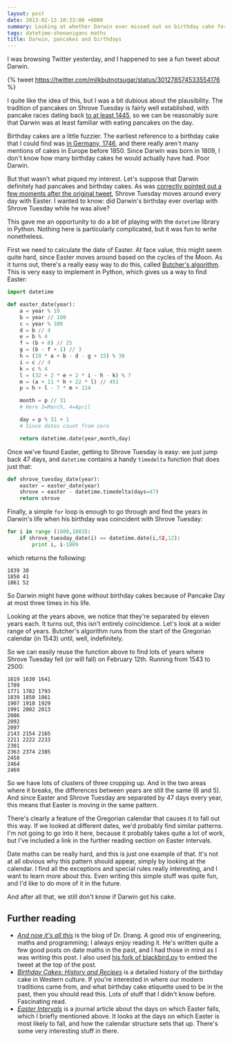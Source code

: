```yaml
---
layout: post
date: 2013-02-13 10:33:00 +0000
summary: Looking at whether Darwin ever missed out on birthday cake for pancakes
tags: datetime-shenanigans maths
title: Darwin, pancakes and birthdays
---
```


I was browsing Twitter yesterday, and I happened to see a fun tweet about Darwin.

{% tweet https://twitter.com/milkbutnotsugar/status/301278574533554176 %}

I quite like the idea of this, but I was a bit dubious about the plausibility. The tradition of pancakes on Shrove Tuesday is fairly well established, with pancake races dating back [to at least 1445][pancake], so we can be reasonably sure that Darwin was at least familiar with eating pancakes on the day.

Birthday cakes are a little fuzzier. The earliest reference to a birthday cake that I could find was [in Germany, 1746][cake], and there really aren't many mentions of cakes in Europe before 1850. Since Darwin was born in 1809, I don't know how many birthday cakes he would actually have had. Poor Darwin.

But that wasn't what piqued my interest. Let's suppose that Darwin definitely had pancakes and birthday cakes. As was [correctly pointed out a few moments after the original tweet][tweet2], Shrove Tuesday moves around every day with Easter. I wanted to know: did Darwin's birthday ever overlap with Shrove Tuesday while he was alive?

This gave me an opportunity to do a bit of playing with the `datetime` library in Python. Nothing here is particularly complicated, but it was fun to write nonetheless.

First we need to calculate the date of Easter. At face value, this might seem quite hard, since Easter moves around based on the cycles of the Moon. As it turns out, there's a really easy way to do this, called [Butcher's algorithm][butcher]. This is very easy to implement in Python, which gives us a way to find Easter:

```python
import datetime

def easter_date(year):
	a = year % 19
	b = year // 100
	c = year % 100
	d = b // 4
	e = b % 4
	f = (b + 8) // 25
	g = (b - f + 1) // 3
	h = (19 * a + b - d - g + 15) % 30
	i = c // 4
	k = c % 4
	l = (32 + 2 * e + 2 * i - h - k) % 7
	m = (a + 11 * h + 22 * l) // 451
	p = h + l - 7 * m + 114

	month = p // 31
	# Here 3=March, 4=April

	day = p % 31 + 1
	# Since dates count from zero

	return datetime.date(year,month,day)
```

Once we've found Easter, getting to Shrove Tuesday is easy: we just jump back 47 days, and `datetime` contains a handy `timedelta` function that does just that:

```python
def shrove_tuesday_date(year):
	easter = easter_date(year)
	shrove = easter - datetime.timedelta(days=47)
	return shrove
```
Finally, a simple `for` loop is enough to go through and find the years in Darwin's life when his birthday was coincident with Shrove Tuesday:

```python
for i in range (1809,1883):
	if shrove_tuesday_date(i) == datetime.date(i,02,12):
		print i, i-1809
```

which returns the following:

```
1839 30
1850 41
1861 52
```

So Darwin might have gone without birthday cakes because of Pancake Day at most three times in his life.

Looking at the years above, we notice that they're separated by eleven years each. It turns out, this isn't entirely coincidence. Let's look at a wider range of years. Butcher's algorithm runs from the start of the Gregorian calendar (in 1543) until, well, indefinitely.

So we can easily reuse the function above to find lots of years where Shrove Tuesday fell (or will fall) on February 12th. Running from 1543 to 2500:

    1619 1630 1641
    1709
    1771 1782 1793
    1839 1850 1861
    1907 1918 1929
    1991 2002 2013
    2086
    2092
    2097
    2143 2154 2165
    2211 2222 2233
    2301
    2363 2374 2385
    2458
    2464
    2469

So we have lots of clusters of three cropping up. And in the two areas where it breaks, the differences between years are still the same (6 and 5). And since Easter and Shrove Tuesday are separated by 47 days every year, this means that Easter is moving in the same pattern.

There's clearly a feature of the Gregorian calendar that causes it to fall out this way. If we looked at different dates, we'd probably find similar patterns. I'm not going to go into it here, because it probably takes quite a lot of work, but I've included a link in the further reading section on Easter intervals.

Date maths can be really hard, and this is just one example of that. It's not at all obvious why this pattern should appear, simply by looking at the calendar. I find all the exceptions and special rules really interesting, and I want to learn more about this. Even writing this simple stuff was quite fun, and I'd like to do more of it in the future.

And after all that, we still don't know if Darwin got his cake.

## Further reading

* [*And now it's all this*][drang] is the blog of Dr. Drang. A good mix of engineering, maths and programming; I always enjoy reading it. He's written quite a few good posts on date maths in the past, and I had those in mind as I was writing this post. I also used [his fork of blackbird.py][blackbird] to embed the tweet at the top of the post.
* [*Birthday Cakes: History and Recipes*][cake] is a detailed history of the birthday cake in Western culture. If you're interested in where our modern traditions came from, and what birthday cake etiquette used to be in the past, then you should read this. Lots of stuff that I didn't know before. Fascinating read.
* [*Easter Intervals*][east_int] is a journal article about the days on which Easter falls, which I briefly mentioned above. It looks at the days on which Easter is most likely to fall, and how the calendar structure sets that up. There's some very interesting stuff in there.


[cake]: http://www.newenglandrecipes.org/html/birthday-cake.html
[pancake]: http://www.olneyonline.com/Pancake-Race-History
[drang]: http://www.leancrew.com/all-this/
[tweet2]: https://twitter.com/milkbutnotsugar/status/301278786018766848
[butcher]: http://www.smart.net/~mmontes/nature1876.html
[blackbird]: https://github.com/drdrang/blackbirdpy
[east_int]: http://articles.adsabs.harvard.edu//full/1945PA.....53..162W/0000162.000.html
